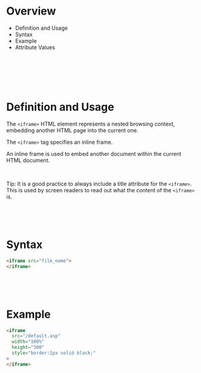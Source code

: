 # Overview

- Definition and Usage
- Syntax
- Example
- Attribute Values

&nbsp;

&nbsp;

&nbsp;

# Definition and Usage

The `<iframe>` HTML element represents a nested browsing context, embedding another HTML page into the current one.

The `<iframe>` tag specifies an inline frame.

An inline frame is used to embed another document within the current HTML document.

&nbsp;

Tip: It is a good practice to always include a title attribute for the `<iframe>`. This is used by screen readers to read out what the content of the `<iframe>` is.

&nbsp;

&nbsp;

# Syntax

```html
<iframe src="file_name">
</iframe>
```

&nbsp;

&nbsp;

# Example

```html
<iframe
  src="/default.asp"
  width="100%"
  height="300"
  style="border:1px solid black;"
>
</iframe>
```

&nbsp;

&nbsp;
&nbsp;
&nbsp;

&nbsp;
&nbsp;
&nbsp;

&nbsp;
&nbsp;
&nbsp;
